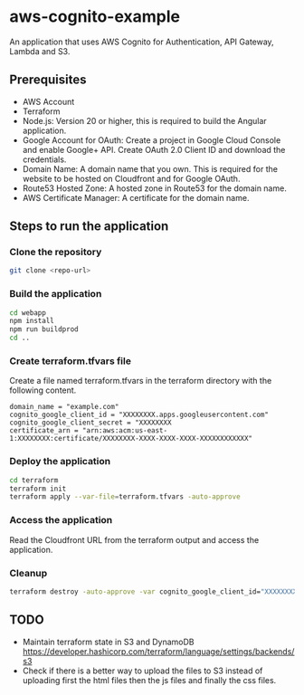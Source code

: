 # aws-cognito-example
An application that uses AWS Cognito for Authentication, API Gateway, Lambda and S3.

## Prerequisites
- AWS Account
- Terraform
- Node.js: Version 20 or higher, this is required to build the Angular application.
- Google Account for OAuth: Create a project in Google Cloud Console and enable Google+ API. Create OAuth 2.0 Client ID and download the credentials.
- Domain Name: A domain name that you own. This is required for the website to be hosted on Cloudfront and for Google OAuth.
- Route53 Hosted Zone: A hosted zone in Route53 for the domain name.
- AWS Certificate Manager: A certificate for the domain name.

## Steps to run the application

### Clone the repository
```bash
git clone <repo-url>
```

### Build the application
```bash
cd webapp
npm install
npm run buildprod
cd ..
```

### Create terraform.tfvars file
Create a file named terraform.tfvars in the terraform directory with the following content.

```
domain_name = "example.com"
cognito_google_client_id = "XXXXXXXX.apps.googleusercontent.com"
cognito_google_client_secret = "XXXXXXXX
certificate_arn = "arn:aws:acm:us-east-1:XXXXXXXX:certificate/XXXXXXXX-XXXX-XXXX-XXXX-XXXXXXXXXXXX"
```

### Deploy the application
```bash
cd terraform
terraform init
terraform apply --var-file=terraform.tfvars -auto-approve
```

### Access the application
Read the Cloudfront URL from the terraform output and access the application.

### Cleanup
```bash
terraform destroy -auto-approve -var cognito_google_client_id="XXXXXXXX.apps.googleusercontent.com" -var cognito_google_client_secret="XXXXXXXXXX"
```

## TODO
- Maintain terraform state in S3 and DynamoDB https://developer.hashicorp.com/terraform/language/settings/backends/s3
- Check if there is a better way to upload the files to S3 instead of uploading first the html files then the js files and finally the css files.